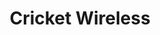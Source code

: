 ---
title: "Cricket Wireless"
url: /houston/cricket-wireless-farm-to-market-rd-529/
shop: mobile phone
---